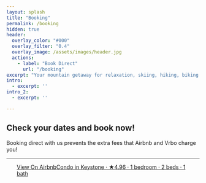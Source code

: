 ```yaml
---
layout: splash
title: "Booking"
permalink: /booking
hidden: true
header:
  overlay_color: "#000"
  overlay_filter: "0.4"
  overlay_image: /assets/images/header.jpg
  actions:
    - label: "Book Direct"
      url: "/booking"
excerpt: "Your mountain getaway for relaxation, skiing, hiking, biking and a whole lot more!"
intro: 
  - excerpt: ''
intro_2: 
  - excerpt: ''

---
```


<section class="bg-primary" id="booking">
    <div class="container">
        <div class="row">
            <div class="col-lg-8 col-lg-offset-2 text-center">
                <h2 class="section-heading">Check your dates and book now!</h2>
                <p>Booking direct with us prevents the extra fees that Airbnb and Vrbo charge you!</p>
                <hr class="light">
                <div class="igms-direct-booking-widget" id="directBooking1696797720472"
                    data-listing-id="a367b429-9284-4d32-994d-9aa346b7e0de" data-widget-color="#8C52FF"
                    data-text-check-availability="Check Availability" data-text-book-now="Book Now">
                </div>
            </div>
        </div>
    </div>
    </div>
</section>

<!-- {% include feature_row id="intro_2" type="center" %} -->

<div class="airbnb-embed-frame" data-id="724056733975744264" data-view="home" style="width: 450px; height: 300px; margin: auto;"><a href="https://www.airbnb.com/rooms/724056733975744264?guests=1&amp;adults=1&amp;s=66&amp;source=embed_widget" rel="nofollow">View On Airbnb</a><a href="https://www.airbnb.com/rooms/724056733975744264?guests=1&amp;adults=1&amp;s=66&amp;source=embed_widget" rel="nofollow">Condo in Keystone · ★4.96 · 1 bedroom · 2 beds · 1 bath</a><script async="" src="https://www.airbnb.com/embeddable/airbnb_jssdk"></script></div>